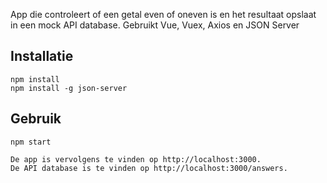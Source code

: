 App die controleert of een getal even of oneven is en het resultaat opslaat in een mock API database.
Gebruikt Vue, Vuex, Axios en JSON Server

## Installatie

```
npm install
npm install -g json-server
```

## Gebruik
```
npm start
```

```
De app is vervolgens te vinden op http://localhost:3000.
De API database is te vinden op http://localhost:3000/answers.
```